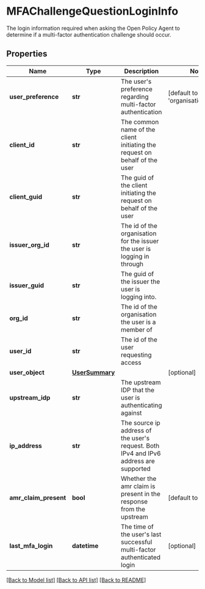 # MFAChallengeQuestionLoginInfo

The login information required when asking the Open Policy Agent to determine if a multi-factor authentication challenge should occur.
## Properties
Name | Type | Description | Notes
------------ | ------------- | ------------- | -------------
**user_preference** | **str** | The user&#39;s preference regarding multi-factor authentication | [default to 'organisation_policy']
**client_id** | **str** | The common name of the client initiating the request on behalf of the user | 
**client_guid** | **str** | The guid of the client initiating the request on behalf of the user | 
**issuer_org_id** | **str** | The id of the organisation for the issuer the user is logging in through | 
**issuer_guid** | **str** | The guid of the issuer the user is logging into. | 
**org_id** | **str** | The id of the organisation the user is a member of | 
**user_id** | **str** | The id of the user requesting access | 
**user_object** | [**UserSummary**](UserSummary.md) |  | [optional] 
**upstream_idp** | **str** | The upstream IDP that the user is authenticating against | 
**ip_address** | **str** | The source ip address of the user&#39;s request. Both IPv4 and IPv6 address are supported | 
**amr_claim_present** | **bool** | Whether the amr claim is present in the response from the upstream | [default to False]
**last_mfa_login** | **datetime** | The time of the user&#39;s last successful multi-factor authenticated login | [optional] 

[[Back to Model list]](../README.md#documentation-for-models) [[Back to API list]](../README.md#documentation-for-api-endpoints) [[Back to README]](../README.md)


